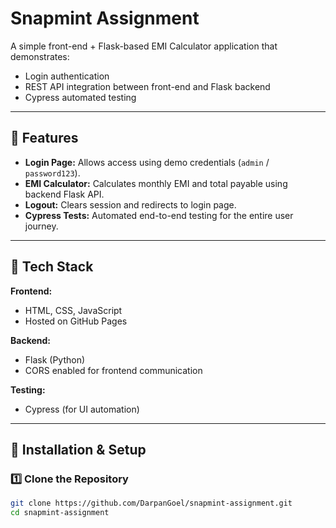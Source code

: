 # Snapmint Assignment

A simple front-end + Flask-based EMI Calculator application that demonstrates:
- Login authentication
- REST API integration between front-end and Flask backend
- Cypress automated testing

---

## 🚀 Features

- **Login Page:** Allows access using demo credentials (`admin` / `password123`).
- **EMI Calculator:** Calculates monthly EMI and total payable using backend Flask API.
- **Logout:** Clears session and redirects to login page.
- **Cypress Tests:** Automated end-to-end testing for the entire user journey.

---

## 🧠 Tech Stack

**Frontend:**
- HTML, CSS, JavaScript
- Hosted on GitHub Pages

**Backend:**
- Flask (Python)
- CORS enabled for frontend communication

**Testing:**
- Cypress (for UI automation)

---

## 🧩 Installation & Setup

### 1️⃣ Clone the Repository
```bash
git clone https://github.com/DarpanGoel/snapmint-assignment.git
cd snapmint-assignment
